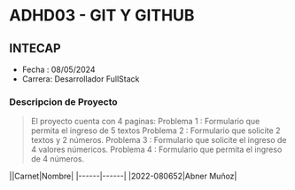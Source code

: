 # ADHD03 - GIT Y GITHUB
## INTECAP
- Fecha : 08/05/2024
- Carrera: Desarrollador FullStack

### Descripcion de Proyecto
> El proyecto cuenta con 4 paginas: 
> Problema 1 : Formulario que permita el ingreso de 5 textos
> Problema 2 : Formulario que solicite 2  textos y 2 números.
> Problema 3 : Formulario que solicite el ingreso de 4 valores númericos.
> Problema 4 : Formulario que permita el ingreso de 4 números.

||Carnet|Nombre|
|------|------|
|2022-080652|Abner Muñoz|
